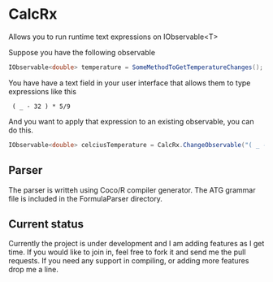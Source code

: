 # CalcRx
Allows you to run runtime text expressions on IObservable&lt;T>

Suppose you have the following observable

```cs
IObservable<double> temperature = SomeMethodToGetTemperatureChanges();
```
You have have a text field in your user interface that allows them to type expressions like this

``` 
 ( _ - 32 ) * 5/9
```

And you want to apply that expression to an existing observable, you can do this.

```cs
IObservable<double> celciusTemperature = CalcRx.ChangeObservable("( _ - 32 ) * 5/9", temperature);
```

## Parser
The parser is writteh using Coco/R compiler generator. The ATG grammar file is included in the FormulaParser directory.

## Current status
Currently the project is under development and I am adding features as I get time. If you would like to join in, feel free to fork it and send me the pull requests. If you need any support in compiling, or adding more features drop me a line.
